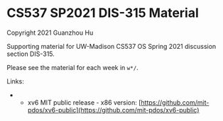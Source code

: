 # CS537 SP2021 DIS-315 Material

Copyright 2021 Guanzhou Hu

Supporting material for UW-Madison CS537 OS Spring 2021 discussion section DIS-315.

Please see the material for each week in `w*/`.

Links:

- - xv6 MIT public release - x86 version: [https://github.com/mit-pdos/xv6-public](https://github.com/mit-pdos/xv6-public)
